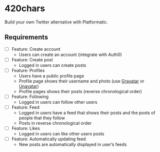 # 420chars

Build your own Twitter alternative with Platformatic.

## Requirements

- [ ] Feature: Create account
  - Users can create an account (integrate with Auth0)
- [ ] Feature: Create post
  - Logged in users can create posts
- [ ] Feature: Profiles
  - Users have a public profile page
  - Profile page shows their username and photo (use [Gravatar](https://en.gravatar.com/) or [Unavatar](https://unavatar.io/))
  - Profile pages shows their posts (reverse chronological order)
- [ ] Feature: Following
  - Logged in users can follow other users
- [ ] Feature: Feed
  - Logged in users have a feed that shows their posts and the posts of people that they follow
  - Posts in reverse chronological order
- [ ] Feature: Likes
  - Logged in users can like other users posts
- [ ] Feature: Automatically updating feed
  - New posts are automatically displayed in user’s feeds
